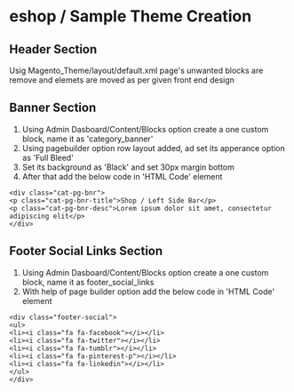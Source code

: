 # eshop / Sample Theme Creation

## Header Section
Usig Magento_Theme/layout/default.xml page's unwanted blocks are remove and elemets are moved as per given front end design
## Banner Section
1. Using Admin Dasboard/Content/Blocks option create a one custom block, name it as 'category_banner'
2. Using pagebuilder option row layout added, ad set its apperance option as 'Full Bleed'
3. Set its background as 'Black' and set 30px margin bottom
4. After that add the below code in 'HTML Code' element

~~~
<div class="cat-pg-bnr">
<p class="cat-pg-bnr-title">Shop / Left Side Bar</p>
<p class="cat-pg-bnr-desc">Lorem ipsum dolor sit amet, consectetur adipiscing elit</p>
</div>
~~~
## Footer Social Links Section
1. Using Admin Dasboard/Content/Blocks option create a one custom block, name it as footer_social_links
2. With help of page builder option add the below code in 'HTML Code' element
~~~
<div class="footer-social">
<ul>
<li><i class="fa fa-facebook"></i></li>
<li><i class="fa fa-twitter"></i></li>
<li><i class="fa fa-tumblr"></i></li>
<li><i class="fa fa-pinterest-p"></i></li>
<li><i class="fa fa-linkedin"></i></li>
</ul>
</div>
~~~
